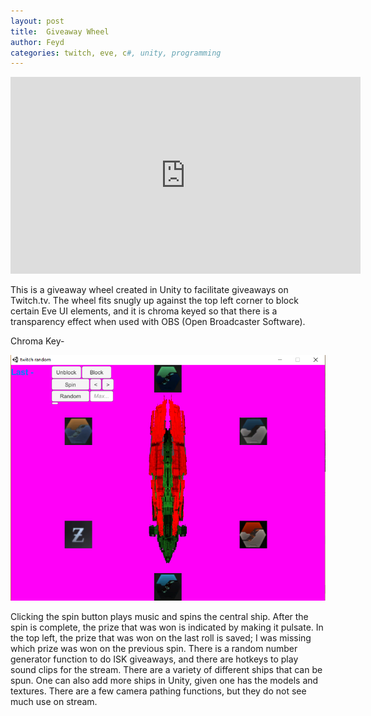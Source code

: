 ```yaml
---
layout: post
title:  Giveaway Wheel
author: Feyd
categories: twitch, eve, c#, unity, programming
---
```

<div class="videoWrapper">
<iframe width="560" height="315" src="https://www.youtube.com/embed/ZnCCFtpPYkM?rel=0" frameborder="0" allow="autoplay; encrypted-media" allowfullscreen></iframe></div>
<p />

This is a giveaway wheel created in Unity to facilitate giveaways on Twitch.tv.  The wheel fits snugly up against the top left corner to block certain Eve UI elements, and it is chroma keyed so that there is a transparency effect when used with OBS (Open Broadcaster Software).

Chroma Key-

![Chroma Key](../assets/portfolio-images/0-wheel.png)

Clicking the spin button plays music and spins the central ship.  After the spin is complete, the prize that was won is indicated by making it pulsate.  In the top left, the prize that was won on the last roll is saved; I was missing which prize was won on the previous spin. There is a random number generator function to do ISK giveaways, and there are hotkeys to play sound clips for the stream.  There are a variety of different ships that can be spun.  One can also add more ships in Unity, given one has the models and textures.  There are a few camera pathing functions, but they do not see much use on stream.


